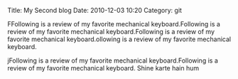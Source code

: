 Title: My Second blog
Date: 2010-12-03 10:20
Category: git

FFollowing is a review of my favorite mechanical keyboard.Following is a review of my favorite mechanical keyboard.Following is a review of my favorite mechanical keyboard.ollowing is a review of my favorite mechanical keyboard.

jFollowing is a review of my favorite mechanical keyboard.Following is a review of my favorite mechanical keyboard.
Shine karte hain hum
